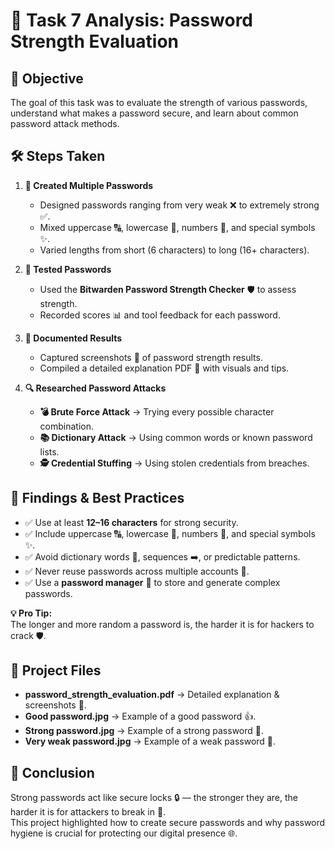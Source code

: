# 🔐 Task 7 Analysis: Password Strength Evaluation

## 🎯 Objective
The goal of this task was to evaluate the strength of various passwords, understand what makes a password secure, and learn about common password attack methods.

## 🛠️ Steps Taken

1. **📝 Created Multiple Passwords**
   - Designed passwords ranging from very weak ❌ to extremely strong ✅.
   - Mixed uppercase 🔠, lowercase 🔡, numbers 🔢, and special symbols ✨.
   - Varied lengths from short (6 characters) to long (16+ characters).

2. **🧪 Tested Passwords**
   - Used the **Bitwarden Password Strength Checker** 🛡️ to assess strength.
   - Recorded scores 📊 and tool feedback for each password.

3. **📂 Documented Results**
   - Captured screenshots 📸 of password strength results.
   - Compiled a detailed explanation PDF 📑 with visuals and tips.

4. **🔍 Researched Password Attacks**
   - **💣 Brute Force Attack** → Trying every possible character combination.
   - **📚 Dictionary Attack** → Using common words or known password lists.
   - **🕵️ Credential Stuffing** → Using stolen credentials from breaches.

## 📌 Findings & Best Practices
- ✅ Use at least **12–16 characters** for strong security.
- ✅ Include uppercase 🔠, lowercase 🔡, numbers 🔢, and special symbols ✨.
- ✅ Avoid dictionary words 📖, sequences ➡️, or predictable patterns.
- ✅ Never reuse passwords across multiple accounts 🔄.
- ✅ Use a **password manager** 💾 to store and generate complex passwords.

**💡 Pro Tip:**  
The longer and more random a password is, the harder it is for hackers to crack 🛡️.

## 📁 Project Files
- **password_strength_evaluation.pdf** → Detailed explanation & screenshots 📑.
- **Good password.jpg** → Example of a good password 👍.
- **Strong password.jpg** → Example of a strong password 💪.
- **Very weak password.jpg** → Example of a weak password 🚫.

## 🏁 Conclusion
Strong passwords act like secure locks 🔒 — the stronger they are, the harder it is for attackers to break in 🚷.  
This project highlighted how to create secure passwords and why password hygiene is crucial for protecting our digital presence 🌐.
